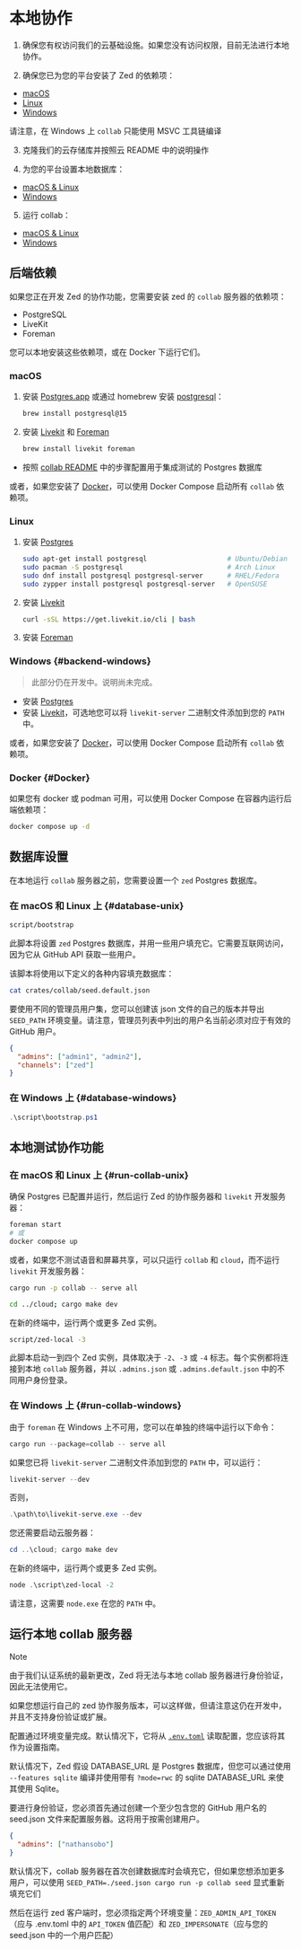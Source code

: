 # 本地协作

1. 确保您有权访问我们的云基础设施。如果您没有访问权限，目前无法进行本地协作。

2. 确保您已为您的平台安装了 Zed 的依赖项：

- [macOS](#macos)
- [Linux](#linux)
- [Windows](#backend-windows)

请注意，在 Windows 上 `collab` 只能使用 MSVC 工具链编译

3. 克隆我们的云存储库并按照云 README 中的说明操作

4. 为您的平台设置本地数据库：

- [macOS & Linux](#database-unix)
- [Windows](#database-windows)

5. 运行 collab：

- [macOS & Linux](#run-collab-unix)
- [Windows](#run-collab-windows)

## 后端依赖

如果您正在开发 Zed 的协作功能，您需要安装 zed 的 `collab` 服务器的依赖项：

- PostgreSQL
- LiveKit
- Foreman

您可以本地安装这些依赖项，或在 Docker 下运行它们。

### macOS

1. 安装 [Postgres.app](https://postgresapp.com) 或通过 homebrew 安装 [postgresql](https://formulae.brew.sh/formula/postgresql@15)：

   ```sh
   brew install postgresql@15
   ```

2. 安装 [Livekit](https://formulae.brew.sh/formula/livekit) 和 [Foreman](https://formulae.brew.sh/formula/foreman)

   ```sh
   brew install livekit foreman
   ```

- 按照 [collab README](https://github.com/zed-industries/zed/blob/main/crates/collab/README.md) 中的步骤配置用于集成测试的 Postgres 数据库

或者，如果您安装了 [Docker](https://www.docker.com/)，可以使用 Docker Compose 启动所有 `collab` 依赖项。

### Linux

1. 安装 [Postgres](https://www.postgresql.org/download/linux/)

   ```sh
   sudo apt-get install postgresql                    # Ubuntu/Debian
   sudo pacman -S postgresql                          # Arch Linux
   sudo dnf install postgresql postgresql-server      # RHEL/Fedora
   sudo zypper install postgresql postgresql-server   # OpenSUSE
   ```

2. 安装 [Livekit](https://github.com/livekit/livekit-cli)

   ```sh
   curl -sSL https://get.livekit.io/cli | bash
   ```

3. 安装 [Foreman](https://theforeman.org/manuals/3.15/quickstart_guide.html)

### Windows {#backend-windows}

> 此部分仍在开发中。说明尚未完成。

- 安装 [Postgres](https://www.postgresql.org/download/windows/)
- 安装 [Livekit](https://github.com/livekit/livekit)，可选地您可以将 `livekit-server` 二进制文件添加到您的 `PATH` 中。

或者，如果您安装了 [Docker](https://www.docker.com/)，可以使用 Docker Compose 启动所有 `collab` 依赖项。

### Docker {#Docker}

如果您有 docker 或 podman 可用，可以使用 Docker Compose 在容器内运行后端依赖项：

```sh
docker compose up -d
```

## 数据库设置

在本地运行 `collab` 服务器之前，您需要设置一个 `zed` Postgres 数据库。

### 在 macOS 和 Linux 上 {#database-unix}

```sh
script/bootstrap
```

此脚本将设置 `zed` Postgres 数据库，并用一些用户填充它。它需要互联网访问，因为它从 GitHub API 获取一些用户。

该脚本将使用以下定义的各种内容填充数据库：

```sh
cat crates/collab/seed.default.json
```

要使用不同的管理员用户集，您可以创建该 json 文件的自己的版本并导出 `SEED_PATH` 环境变量。请注意，管理员列表中列出的用户名当前必须对应于有效的 GitHub 用户。

```json [settings]
{
  "admins": ["admin1", "admin2"],
  "channels": ["zed"]
}
```

### 在 Windows 上 {#database-windows}

```powershell
.\script\bootstrap.ps1
```

## 本地测试协作功能

### 在 macOS 和 Linux 上 {#run-collab-unix}

确保 Postgres 已配置并运行，然后运行 Zed 的协作服务器和 `livekit` 开发服务器：

```sh
foreman start
# 或
docker compose up
```

或者，如果您不测试语音和屏幕共享，可以只运行 `collab` 和 `cloud`，而不运行 `livekit` 开发服务器：

```sh
cargo run -p collab -- serve all
```

```sh
cd ../cloud; cargo make dev
```

在新的终端中，运行两个或更多 Zed 实例。

```sh
script/zed-local -3
```

此脚本启动一到四个 Zed 实例，具体取决于 `-2`、`-3` 或 `-4` 标志。每个实例都将连接到本地 `collab` 服务器，并以 `.admins.json` 或 `.admins.default.json` 中的不同用户身份登录。

### 在 Windows 上 {#run-collab-windows}

由于 `foreman` 在 Windows 上不可用，您可以在单独的终端中运行以下命令：

```powershell
cargo run --package=collab -- serve all
```

如果您已将 `livekit-server` 二进制文件添加到您的 `PATH` 中，可以运行：

```powershell
livekit-server --dev
```

否则，

```powershell
.\path\to\livekit-serve.exe --dev
```

您还需要启动云服务器：

```powershell
cd ..\cloud; cargo make dev
```

在新的终端中，运行两个或更多 Zed 实例。

```powershell
node .\script\zed-local -2
```

请注意，这需要 `node.exe` 在您的 `PATH` 中。

## 运行本地 collab 服务器

> [!NOTE]
> 由于我们认证系统的最新更改，Zed 将无法与本地 collab 服务器进行身份验证，因此无法使用它。

如果您想运行自己的 zed 协作服务版本，可以这样做，但请注意这仍在开发中，并且不支持身份验证或扩展。

配置通过环境变量完成。默认情况下，它将从 [`.env.toml`](https://github.com/zed-industries/zed/blob/main/crates/collab/.env.toml) 读取配置，您应该将其作为设置指南。

默认情况下，Zed 假设 DATABASE_URL 是 Postgres 数据库，但您可以通过使用 `--features sqlite` 编译并使用带有 `?mode=rwc` 的 sqlite DATABASE_URL 来使其使用 Sqlite。

要进行身份验证，您必须首先通过创建一个至少包含您的 GitHub 用户名的 seed.json 文件来配置服务器。这将用于按需创建用户。

```json [settings]
{
  "admins": ["nathansobo"]
}
```

默认情况下，collab 服务器在首次创建数据库时会填充它，但如果您想添加更多用户，可以使用 `SEED_PATH=./seed.json cargo run -p collab seed` 显式重新填充它们

然后在运行 zed 客户端时，您必须指定两个环境变量：`ZED_ADMIN_API_TOKEN`（应与 .env.toml 中的 `API_TOKEN` 值匹配）和 `ZED_IMPERSONATE`（应与您的 seed.json 中的一个用户匹配）
